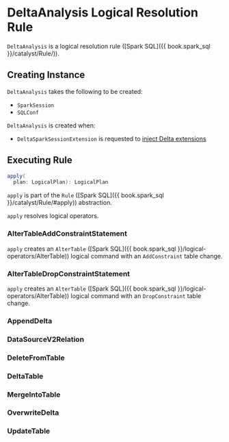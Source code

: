 # DeltaAnalysis Logical Resolution Rule

`DeltaAnalysis` is a logical resolution rule ([Spark SQL]({{ book.spark_sql }}/catalyst/Rule/)).

## Creating Instance

`DeltaAnalysis` takes the following to be created:

* <span id="session"> `SparkSession`
* <span id="conf"> `SQLConf`

`DeltaAnalysis` is created when:

* `DeltaSparkSessionExtension` is requested to [inject Delta extensions](DeltaSparkSessionExtension.md)

## Executing Rule

```scala
apply(
  plan: LogicalPlan): LogicalPlan
```

`apply` is part of the `Rule` ([Spark SQL]({{ book.spark_sql }}/catalyst/Rule/#apply)) abstraction.

`apply` resolves logical operators.

### <span id="AlterTableAddConstraintStatement"> AlterTableAddConstraintStatement

`apply` creates an `AlterTable` ([Spark SQL]({{ book.spark_sql }}/logical-operators/AlterTable)) logical command with an `AddConstraint` table change.

### <span id="AlterTableDropConstraintStatement"> AlterTableDropConstraintStatement

`apply` creates an `AlterTable` ([Spark SQL]({{ book.spark_sql }}/logical-operators/AlterTable)) logical command with an `DropConstraint` table change.

### <span id="AppendDelta"> AppendDelta

### <span id="DataSourceV2Relation"> DataSourceV2Relation

### <span id="DeleteFromTable"> DeleteFromTable

### <span id="DeltaTable"> DeltaTable

### <span id="MergeIntoTable"> MergeIntoTable

### <span id="OverwriteDelta"> OverwriteDelta

### <span id="UpdateTable"> UpdateTable
